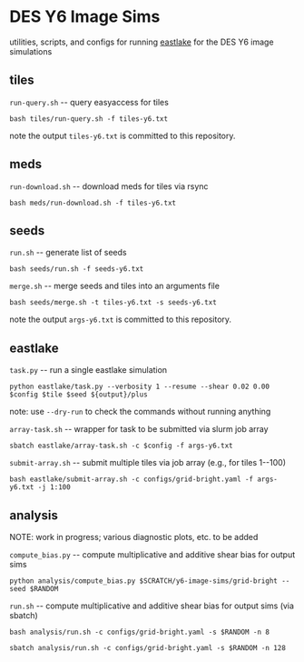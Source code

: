 # DES Y6 Image Sims

utilities, scripts, and configs for running [eastlake](https://github.com/des-science/eastlake) for the DES Y6 image simulations

## tiles

`run-query.sh` -- query easyaccess for tiles
```
bash tiles/run-query.sh -f tiles-y6.txt
```
note the output `tiles-y6.txt` is committed to this repository.

## meds

`run-download.sh` -- download meds for tiles via rsync
```
bash meds/run-download.sh -f tiles-y6.txt
```

## seeds

`run.sh` -- generate list of seeds
```
bash seeds/run.sh -f seeds-y6.txt
```

`merge.sh` -- merge seeds and tiles into an arguments file
```
bash seeds/merge.sh -t tiles-y6.txt -s seeds-y6.txt
```
note the output `args-y6.txt` is committed to this repository.

## eastlake

`task.py` -- run a single eastlake simulation
```
python eastlake/task.py --verbosity 1 --resume --shear 0.02 0.00 $config $tile $seed ${output}/plus
```
note: use `--dry-run` to check the commands without running anything

`array-task.sh` -- wrapper for task to be submitted via slurm job array
```
sbatch eastlake/array-task.sh -c $config -f args-y6.txt
```

`submit-array.sh` -- submit multiple tiles via job array (e.g., for tiles 1--100)
```
bash eastlake/submit-array.sh -c configs/grid-bright.yaml -f args-y6.txt -j 1:100
```

## analysis

NOTE: work in progress; various diagnostic plots, etc. to be added

`compute_bias.py` -- compute multiplicative and additive shear bias for output sims
```
python analysis/compute_bias.py $SCRATCH/y6-image-sims/grid-bright --seed $RANDOM
```

`run.sh` -- compute multiplicative and additive shear bias for output sims (via sbatch)
```
bash analysis/run.sh -c configs/grid-bright.yaml -s $RANDOM -n 8
```

```
sbatch analysis/run.sh -c configs/grid-bright.yaml -s $RANDOM -n 128
```
